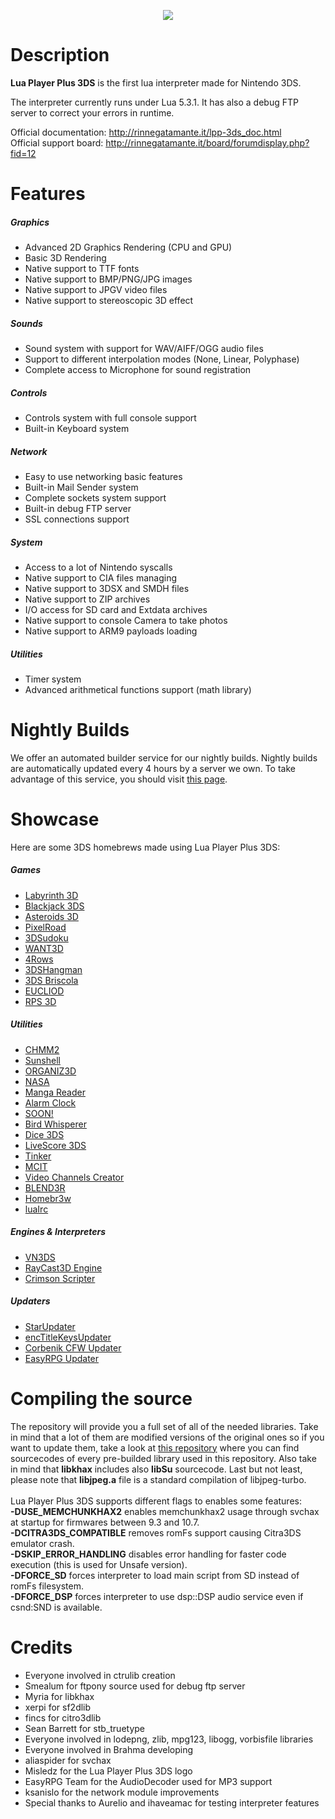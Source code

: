 <p align="center">
	<img src="http://rinnegatamante.it/lpplogo.png"/>
</p>

# Description

**Lua Player Plus 3DS** is the first lua interpreter made for Nintendo 3DS.

The interpreter currently runs under Lua 5.3.1. 
It has also a debug FTP server to correct your errors in runtime.

Official documentation: http://rinnegatamante.it/lpp-3ds_doc.html<br>
Official support board: http://rinnegatamante.it/board/forumdisplay.php?fid=12

# Features

##### Graphics

* Advanced 2D Graphics Rendering (CPU and GPU)
* Basic 3D Rendering
* Native support to TTF fonts
* Native support to BMP/PNG/JPG images
* Native support to JPGV video files
* Native support to stereoscopic 3D effect

##### Sounds

* Sound system with support for WAV/AIFF/OGG audio files
* Support to different interpolation modes (None, Linear, Polyphase)
* Complete access to Microphone for sound registration

##### Controls

* Controls system with full console support
* Built-in Keyboard system

##### Network

* Easy to use networking basic features
* Built-in Mail Sender system
* Complete sockets system support
* Built-in debug FTP server
* SSL connections support

##### System

* Access to a lot of Nintendo syscalls
* Native support to CIA files managing
* Native support to 3DSX and SMDH files
* Native support to ZIP archives
* I/O access for SD card and Extdata archives
* Native support to console Camera to take photos
* Native support to ARM9 payloads loading

##### Utilities

* Timer system
* Advanced arithmetical functions support (math library)

# Nightly Builds

We offer an automated builder service for our nightly builds. Nightly builds are automatically updated every 4 hours by a server we own. To take advantage of this service, you should visit [this page](http://rinnegatamante.it/lpp-nightly.php).

# Showcase

Here are some 3DS homebrews made using Lua Player Plus 3DS:

##### Games
* [Labyrinth 3D](https://rinnegatamante.it/board/showthread.php?tid=18)
* [Blackjack 3DS](http://gbatemp.net/threads/release-blackjack-3ds.398776/)
* [Asteroids 3D](https://rinnegatamante.it/board/showthread.php?tid=25)
* [PixelRoad](https://rinnegatamante.it/board/showthread.php?tid=11)
* [3DSudoku](https://rinnegatamante.it/board/showthread.php?tid=19)
* [WANT3D](http://rinnegatamante.it/board/showthread.php?tid=23)
* [4Rows](https://rinnegatamante.it/board/showthread.php?tid=32)
* [3DSHangman](https://rinnegatamante.it/board/showthread.php?tid=33)
* [3DS Briscola](https://rinnegatamante.it/board/showthread.php?tid=17)
* [EUCLIOD](http://gbatemp.net/threads/eucliod-a-homebrew-bullet-hell-for-the-3ds.419553/)
* [RPS 3D](https://rinnegatamante.it/board/showthread.php?tid=43)

##### Utilities
* [CHMM2](https://rinnegatamante.it/board/showthread.php?tid=9)
* [Sunshell](https://rinnegatamante.it/board/showthread.php?tid=8)
* [ORGANIZ3D](https://rinnegatamante.it/board/showthread.php?tid=24)
* [NASA](https://rinnegatamante.it/board/showthread.php?tid=16)
* [Manga Reader](http://gbatemp.net/threads/release-manga-reader.399276/)
* [Alarm Clock](http://gbatemp.net/threads/release-alarm-clock.397624/)
* [SOON!](http://gbatemp.net/threads/soon-super-cool-installer-a-new-cool-legal-open-source-cia-installer.387268/)
* [Bird Whisperer](http://gbatemp.net/threads/release-bird-whisperer-a-notification-creater.404669/)
* [Dice 3DS](https://gbatemp.net/threads/release-dice-3ds-roll-some-dice-pretty-straightforward.400086/)
* [LiveScore 3DS](http://gbatemp.net/threads/release-livescore-3ds.414693/)
* [Tinker](http://gbatemp.net/threads/tinker-shuffle-menuhax-theme-manager.407445/)
* [MCIT](http://gbatemp.net/threads/release-miiverse-custom-image-tool.415505/)
* [Video Channels Creator](https://rinnegatamante.it/board/showthread.php?tid=10)
* [BLEND3R](https://rinnegatamante.it/board/showthread.php?tid=26)
* [Homebr3w](https://github.com/Wolvan/Homebr3w)
* [luaIrc](http://rinnegatamante.it/board/showthread.php?tid=136)

##### Engines & Interpreters
* [VN3DS](http://gbatemp.net/threads/w-i-p-vn3ds-visual-novel-interpreter-for-3ds-homebrew.396564/)
* [RayCast3D Engine](https://rinnegatamante.it/board/showthread.php?tid=5)
* [Crimson Scripter](http://gbatemp.net/threads/crimson-scripter.415152/)

##### Updaters
* [StarUpdater](https://gbatemp.net/threads/release-starupdater-a-luma3ds-updater.427999/)
* [encTitleKeysUpdater](http://gbatemp.net/threads/release-enctitlekeysupdater-for-freeshop.429912/)
* [Corbenik CFW Updater](http://rinnegatamante.it/board/showthread.php?tid=85)
* [EasyRPG Updater](http://rinnegatamante.it/board/showthread.php?tid=61)

# Compiling the source

The repository will provide you a full set of all of the needed libraries. Take in mind that a lot of them are modified versions of the original ones so if you want to update them, take a look at [this repository](https://github.com/Rinnegatamante/lpp-3ds_libraries) where you can find sourcecodes of every pre-builded library used in this repository. Also take in mind that **libkhax** includes also **libSu** sourcecode. Last but not least, please note that **libjpeg.a** file is a standard compilation of libjpeg-turbo.<br><br>
Lua Player Plus 3DS supports different flags to enables some features:<br>
**-DUSE_MEMCHUNKHAX2** enables memchunkhax2 usage through svchax at startup for firmwares between 9.3 and 10.7.<br>
**-DCITRA3DS_COMPATIBLE** removes romFs support causing Citra3DS emulator crash.<br>
**-DSKIP_ERROR_HANDLING** disables error handling for faster code execution (this is used for Unsafe version).<br>
**-DFORCE_SD** forces interpreter to load main script from SD instead of romFs filesystem.<br>
**-DFORCE_DSP** forces interpreter to use dsp::DSP audio service even if csnd:SND is available.<br>

# Credits

* Everyone involved in ctrulib creation
* Smealum for ftpony source used for debug ftp server
* Myria for libkhax
* xerpi for sf2dlib
* fincs for citro3dlib
* Sean Barrett for stb_truetype
* Everyone involved in lodepng, zlib, mpg123, libogg, vorbisfile libraries
* Everyone involved in Brahma developing
* aliaspider for svchax
* Misledz for the Lua Player Plus 3DS logo
* EasyRPG Team for the AudioDecoder used for MP3 support
* ksanislo for the network module improvements
* Special thanks to Aurelio and ihaveamac for testing interpreter features
